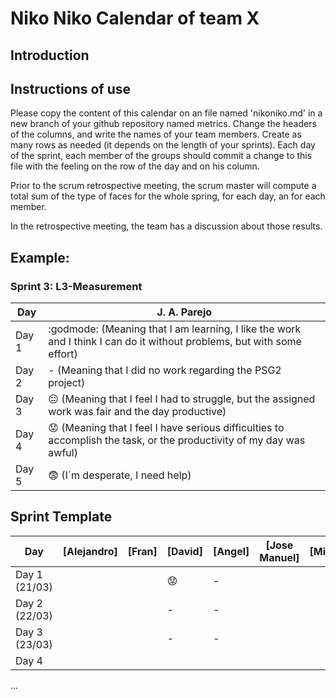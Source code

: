 # Niko Niko Calendar of team X
## Introduction

## Instructions of use
Please copy the content of this calendar on an file named 'nikoniko.md' in a new branch of your github repository named metrics.
Change the headers of the columns, and write the names of your team members.
Create as many rows as needed (it depends on the length of your sprints).
Each day of the sprint, each member of the groups should commit a change to this file with the feeling on the row of the day and on his column. 

Prior to the scrum retrospective meeting, the scrum master will compute a total sum of the type of faces for the whole spring, for each day, an for each member.

In the retrospective meeting, the team has a discussion about those results.

## Example:

### Sprint 3: L3-Measurement 

| Day           | J. A. Parejo  |
| ------------- | ------------- |
| Day 1         |    :godmode: (Meaning that I am learning, I like the work and I think I can do it without problems, but with some effort) |
| Day 2         |    - (Meaning that I did no work regarding the PSG2 project)           |
| Day 3         |    :neutral_face:  (Meaning that I feel I had to struggle, but the assigned work was fair and the day productive)          |:fearful:
| Day 4         |    :worried: (Meaning that I feel I have serious difficulties to accomplish the task, or the productivity of my day was awful)           |
| Day 5         |    :fearful:   (I´m desperate, I need help)        |


## Sprint Template

| Day           | [Alejandro] | [Fran] | [David]   | [Angel] | [Jose Manuel] | [Miguel] |
| ------------- | ----------- | ------ | --------- | ------- | ------------- | -------- |
| Day 1 (21/03) |             |        | :worried: | -       |               |          |
| Day 2 (22/03) |             |        | -         | -       |               |          |
| Day 3 (23/03) |             |        | -         | -       |               |          |
| Day 4         |             |        |           |         |               |          |
...
